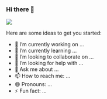 ### Hi there 👋

<img src="https://pic2.zhimg.com/v2-4bab528a6d26b99173f7bd3a3838873f_b.png" />  


Here are some ideas to get you started:

- 🔭 I’m currently working on ...
- 🌱 I’m currently learning ...
- 👯 I’m looking to collaborate on ...
- 🤔 I’m looking for help with ...
- 💬 Ask me about ...
- 📫 How to reach me: ...
- 😄 Pronouns: ...
- ⚡ Fun fact: ...
